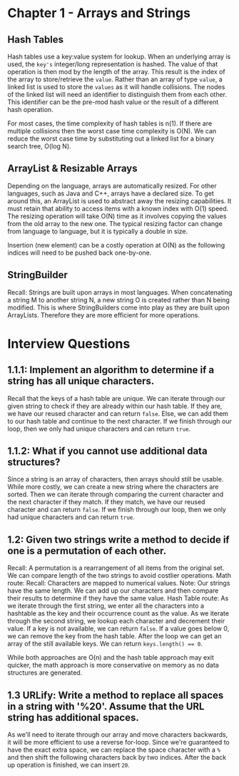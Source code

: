 # Chapter 1 - Arrays and Strings
## Hash Tables
Hash tables use a key:value system for lookup.
When an underlying array is used, the `key's` integer/long representation is hashed.
The value of that operation is then mod by the length of the array.
This result is the index of the array to store/retrieve the `value`.
Rather than an array of type `value`, a linked list is used to store the `values` as it will handle collisions.
The nodes of the linked list will need an identifier to distinguish them from each other.
This identifier can be the pre-mod hash value or the result of a different hash operation.

For most cases, the time complexity of hash tables is n(1).
If there are multiple collisions then the worst case time complexity is O(N).
We can reduce the worst case time by substituting out a linked list for a binary search tree, O(log N).

## ArrayList & Resizable Arrays
Depending on the language, arrays are automatically resized.
For other languages, such as Java and C++, arrays have a declared size.
To get around this, an ArrayList is used to abstract away the resizing capabilities.
It must retain that ability to access items with a known index with O(1) speed.
The resizing operation will take O(N) time as it involves copying the values from the old array to the new one.
The typical resizing factor can change from language to language, but it is typically a double in size.

Insertion (new element) can be a costly operation at O(N) as the following indices will need to be pushed back one-by-one.

## StringBuilder
Recall: Strings are built upon arrays in most languages.
When concatenating a string M to another string N, a new string O is created rather than N being modified.
This is where StringBuilders come into play as they are built upon ArrayLists.
Therefore they are more efficient for more operations.

# Interview Questions
## 1.1.1: Implement an algorithm to determine if a string has all unique characters.
Recall that the keys of a hash table are unique.
We can iterate through our given string to check if they are already within our hash table.
  If they are, we have our reused character and can return `false`.
  Else, we can add them to our hash table and continue to the next character.
If we finish through our loop, then we only had unique characters and can return `true`.

## 1.1.2: What if you cannot use additional data structures?
Since a string is an array of characters, then arrays should still be usable.
While more costly, we can create a new string where the characters are sorted.
Then we can iterate through comparing the current character and the next character if they match.
  If they match, we have our reused character and can return `false`.
If we finish through our loop, then we only had unique characters and can return `true`.

## 1.2: Given two strings write a method to decide if one is a permutation of each other.
Recall: A permutation is a rearrangement of all items from the original set.
We can compare length of the two strings to avoid costlier operations.
Math route:
  Recall: Characters are mapped to numerical values.
  Note: Our strings have the same length.
  We can add up our characters and then compare their results to determine if they have the same value.
Hash Table route:
  As we iterate through the first string, we enter all the characters into a hashtable as the key and their occurrence count as the value.
  As we iterate through the second string, we lookup each character and decrement their value.
    If a key is not available, we can return `false`.
    If a value goes below 0, we can remove the key from the hash table.
  After the loop we can get an array of the still available keys. We can return `keys.length() == 0`.

While both approaches are O(n) and the hash table approach may exit quicker, the math approach is more conservative on memory as no data structures are generated.

## 1.3 URLify: Write a method to replace all spaces in a string with '%20'. Assume that the URL string has additional spaces.
As we'll need to iterate through our array and move characters backwards, it will be more efficient to use a reverse for-loop.
Since we're guaranteed to have the exact extra space, we can replace the space character with a `%` and then shift the following characters back by two indices.
  After the back up operation is finished, we can insert `20`.